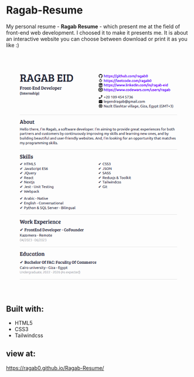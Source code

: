 # Ragab-Resume

My personal resume - **Ragab Resume** - which present me at the field of front-end web development. 
I choosed it to make it presents me. It is about an interactive website you can choose between download or print it as you like :)

![Ragab-Resume-Img](./VERSIONs/resume.png)

## Built with:

- HTML5
- CSS3
- Tailwindcss


## view at: 
https://ragab0.github.io/Ragab-Resume/
